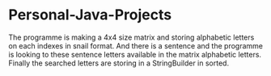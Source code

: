 # Personal-Java-Projects

The programme is making a 4x4 size matrix and storing alphabetic letters  on each indexes in snail format. And there is a sentence and the programme is looking to these sentence letters available in the matrix alphabetic letters. Finally the searched letters are storing in a StringBuilder in sorted.
